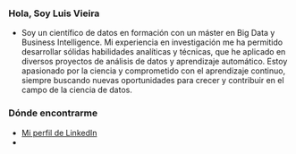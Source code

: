 <!---
luis-alberto-vieira-25194752/luis-alberto-vieira-25194752 is a ✨ special ✨ repository because its `README.md` (this file) appears on your GitHub profile.
You can click the Preview link to take a look at your changes.
--->

### Hola, Soy Luis Vieira
- Soy un científico de datos en formación con un máster en Big Data y Business Intelligence. Mi experiencia en investigación me ha permitido desarrollar sólidas habilidades analíticas y técnicas, que he aplicado en diversos proyectos de análisis de datos y aprendizaje automático. Estoy apasionado por la ciencia y comprometido con el aprendizaje continuo, siempre buscando nuevas oportunidades para crecer y contribuir en el campo de la ciencia de datos.

### Dónde encontrarme
- [Mi perfil de LinkedIn](www.linkedin.com/in/luis-alberto-vieira-domingos-25194752)
- 


  
